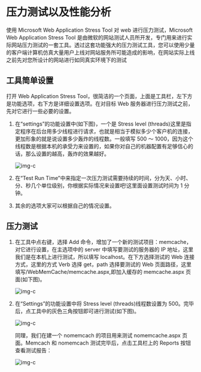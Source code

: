 # 压力测试以及性能分析

使用 Microsoft Web Application Stress Tool 对 web 进行压力测试，Microsoft Web Application Stress Tool 是由微软的网站测试人员所开发，专门用来进行实际网站压力测试的一套工具。透过这套功能强大的压力测试工具，您可以使用少量的客户端计算机仿真大量用户上线对网站服务所可能造成的影响，在网站实际上线之前先对您所设计的网站进行如同真实环境下的测试

## 工具简单设置

打开 Web Application Stress Tool，很简洁的一个页面，上面是工具栏，左下方是功能选项，右下方是详细设置选项。在对目标 Web 服务器进行压力测试之前，先对它进行一些必要的设置。

1.  在“settings”的功能设置中(如下图)，一个是 Stress level (threads)这里是指定程序在后台用多少线程进行请求，也就是相当于模拟多少个客户机的连接，更加形象的就是说设置多少轰炸的线程数。一般填写 500 ～ 1000，因为这个线程数是根据本机的承受力来设置的，如果你对自己的机器配置有足够信心的话，那么设置的越高，轰炸的效果越好。

    ![img-c](http://image4.it168.com/2009/9/7/456c5ad8-6eba-4c23-8bb8-6c97cf0af989.jpg)

2.  在“Test Run Time”中来指定一次压力测试需要持续的时间，分为天、小时、分、秒几个单位级别，你根据实际情况来设置吧!这里面设置测试时间为 1 分钟。

3.  其余的选项大家可以根据自己的情况设置。

## 压力测试

1.  在工具中点右键，选择 Add 命令，增加了一个新的测试项目：memcache，对它进行设置，在主选项中的 server 中填写要测试的服务器的 IP 地址，这里我们是在本机上进行测试，所以填写 localhost。在下方选择测试的 Web 连接方式，这里的方式 Verb 选择 get，path 选择要测试的 Web 页面路径，这里填写/WebMemCache/memcache.aspx,即加入缓存的 memcache.aspx 页面(如下图)。

    ![img-c](http://image4.it168.com/2009/9/7/1d3a326e-8cd1-4d61-834a-214f446e0ad8.jpg)

1.  在“Settings”的功能设置中将 Stress level (threads)线程数设置为 500。完毕后，点工具中的灰色三角按钮即可进行测试(如下图)。

    ![img-c](http://image4.it168.com/2009/9/7/0e3995f4-0b31-4b5b-8b45-25213f044a04.jpg)

    同理，我们在建一个 nomemcach 的项目用来测试 nomemcache.aspx 页面。Memcach 和 nomemcach 测试完毕后，点击工具栏上的 Reports 按钮查看测试报告：

    ![img-c](http://image4.it168.com/2009/9/7/e531d14e-dc8a-469c-b43b-1f052dca35c3.jpg)
